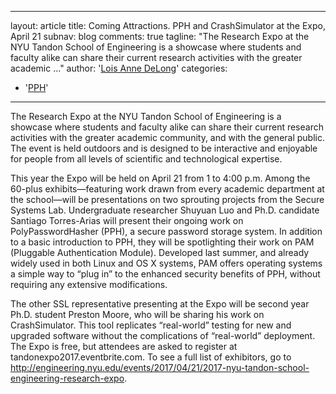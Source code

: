
---
layout: article
title: Coming Attractions. PPH and CrashSimulator at the Expo, April 21
subnav: blog
comments: true
tagline: "The Research Expo at the NYU Tandon School of Engineering is a
showcase where students and faculty alike can share their current research
activities with the greater academic ..."
author: '<a href="/people#lois_delong">Lois Anne DeLong</a>'
categories:
  - '<a href="/projects#pph">PPH</a>'

---

The Research Expo at the NYU Tandon School of Engineering is a showcase where
students and faculty alike can share their current research activities with
the greater academic community, and with the general public. The event is
held outdoors and is designed to be interactive and enjoyable for people
from all levels of scientific and technological expertise.

This year the Expo will be held on April 21 from 1 to 4:00 p.m.
Among the 60-plus exhibits—featuring work drawn from every academic department
at the school—will be presentations on two sprouting projects from the
Secure Systems Lab. Undergraduate researcher Shuyuan Luo and Ph.D. candidate
Santiago Torres-Arias will present their ongoing work on PolyPasswordHasher
(PPH), a secure password storage system. In addition to a basic introduction
to PPH, they will be spotlighting their work on PAM (Pluggable
Authentication Module). Developed last summer, and already widely used
in both Linux and OS X systems, PAM offers operating systems a
simple way to “plug in” to the enhanced security benefits of PPH,
without requiring any extensive modifications.

The other SSL representative presenting at the Expo will be second year Ph.D.
student Preston Moore, who will be sharing his work on CrashSimulator.
This tool replicates “real-world” testing for new and upgraded software
without the complications of “real-world” deployment.
The Expo is free, but attendees are asked to register at
tandonexpo2017.eventbrite.com. To see  a full list of exhibitors,
go to http://engineering.nyu.edu/events/2017/04/21/2017-nyu-tandon-school-engineering-research-expo.
